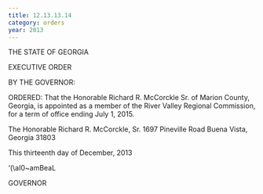```yaml
---
title: 12.13.13.14
category: orders
year: 2013
---
```

 

THE STATE OF GEORGIA

EXECUTIVE ORDER

BY THE GOVERNOR:

ORDERED: That the Honorable Richard R. McCorckle Sr. of Marion County,
Georgia, is appointed as a member of the River Valley Regional
Commission, for a term of office ending July 1, 2015.

The Honorable Richard R. McCorckle, Sr.
1697 Pineville Road
Buena Vista, Georgia 31803

This thirteenth day of December, 2013

‘(\aI0~amBeaL

GOVERNOR

